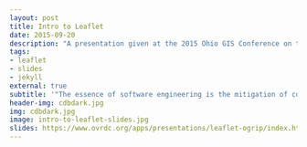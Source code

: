 ```yaml
---
layout: post
title: Intro to Leaflet
date: 2015-09-20
description: "A presentation given at the 2015 Ohio GIS Conference on the Leaflet JavaScript API with several easy to follow examples."
tags:
- leaflet
- slides
- jekyll
external: true
subtitle: '"The essence of software engineering is the mitigation of complexity."<br>~ Vladimir Agafonkin'
header-img: cdbdark.jpg
img: cdbdark.jpg
image: intro-to-leaflet-slides.jpg
slides: https://www.ovrdc.org/apps/presentations/leaflet-ogrip/index.html#/
---
```

